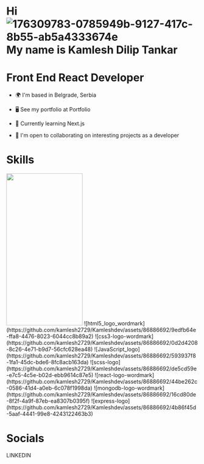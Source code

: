 # Hi ![176309783-0785949b-9127-417c-8b55-ab5a4333674e](https://github.com/kamlesh2729/Kamleshdev/assets/86886692/bc5e2451-875a-4532-915c-22ed054635d4) My name is Kamlesh Dilip Tankar

#  Front End React Developer

* 🌍  I'm based in Belgrade, Serbia

* 🖥️  See my portfolio at Portfolio

* 🧠  Currently learning Next.js

* 🤝  I'm open to collaborating on interesting projects as a developer

# Skills
<img src="[https://camo.githubusercontent.com/..." data-canonical-src="https://gyazo.com/eb5c5741b6a9a16c692170a41a49c858.png](https://user-images.githubusercontent.com/86886692/251755564-9edfb64e-ffa8-4476-8023-6044cc8b89a2.png)" width="200" height="400" />
![html5_logo_wordmark](https://github.com/kamlesh2729/Kamleshdev/assets/86886692/9edfb64e-ffa8-4476-8023-6044cc8b89a2) 
![css3-logo-wordmark](https://github.com/kamlesh2729/Kamleshdev/assets/86886692/0d2d4208-8c26-4e71-b9d7-56cfc628ea48)
![JavaScript_logo](https://github.com/kamlesh2729/Kamleshdev/assets/86886692/593937f8-1fa1-45dc-bde6-8fc8acb163da)
![scss-logo](https://github.com/kamlesh2729/Kamleshdev/assets/86886692/de5cd59e-e7c5-4c5e-b02d-ebb9614c87e5)
![react-logo-wordmark](https://github.com/kamlesh2729/Kamleshdev/assets/86886692/44be262c-0586-41d4-a0eb-6c078f1998da)
![mongodb-logo-wordmark](https://github.com/kamlesh2729/Kamleshdev/assets/86886692/16cd80de-8f2f-4a9f-87eb-ea8307b0395f)
![express-logo](https://github.com/kamlesh2729/Kamleshdev/assets/86886692/4b86f45d-5aaf-4441-99e8-4243122463b3)

# Socials

LINKEDIN 
